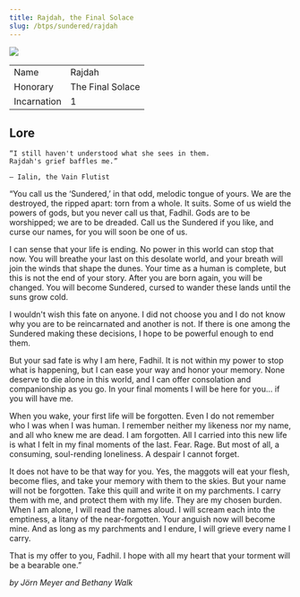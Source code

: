 ```yaml
---
title: Rajdah, the Final Solace 
slug: /btps/sundered/rajdah
---
```


![](https://images.ctfassets.net/bgnjxmdltf2p/1uVzMxJUEuTTtfAAPslMUt/4f15d041eb884f82822303d4933212eb/2-Rajdah-the-Final-Solace.jpg?fm=jpg&w=800)

|             |                    |
| ----------- | ------------------ |
| Name        | Rajdah            |
| Honorary    | The Final Solace |
| Incarnation | 1                  |

## Lore

```
“I still haven't understood what she sees in them.  
Rajdah's grief baffles me.”

— Ialin, the Vain Flutist
```

“You call us the ‘Sundered,’ in that odd, melodic tongue of yours. We are the destroyed, the ripped apart: torn from a whole. It suits. Some of us wield the powers of gods, but you never call us that, Fadhil. Gods are to be worshipped; we are to be dreaded. Call us the Sundered if you like, and curse our names, for you will soon be one of us.

I can sense that your life is ending. No power in this world can stop that now. You will breathe your last on this desolate world, and your breath will join the winds that shape the dunes. Your time as a human is complete, but this is not the end of your story. After you are born again, you will be changed. You will become Sundered, cursed to wander these lands until the suns grow cold.

I wouldn't wish this fate on anyone. I did not choose you and I do not know why you are to be reincarnated and another is not. If there is one among the Sundered making these decisions, I hope to be powerful enough to end them.

But your sad fate is why I am here, Fadhil. It is not within my power to stop what is happening, but I can ease your way and honor your memory. None deserve to die alone in this world, and I can offer consolation and companionship as you go. In your final moments I will be here for you... if you will have me.

When you wake, your first life will be forgotten. Even I do not remember who I was when I was human. I remember neither my likeness nor my name, and all who knew me are dead. I am forgotten. All I carried into this new life is what I felt in my final moments of the last. Fear. Rage. But most of all, a consuming, soul-rending loneliness. A despair I cannot forget.

It does not have to be that way for you. Yes, the maggots will eat your flesh, become flies, and take your memory with them to the skies. But your name will not be forgotten. Take this quill and write it on my parchments. I carry them with me, and protect them with my life. They are my chosen burden. When I am alone, I will read the names aloud. I will scream each into the emptiness, a litany of the near-forgotten. Your anguish now will become mine. And as long as my parchments and I endure, I will grieve every name I carry.

That is my offer to you, Fadhil. I hope with all my heart that your torment will be a bearable one.”

_by Jörn Meyer and Bethany Walk_